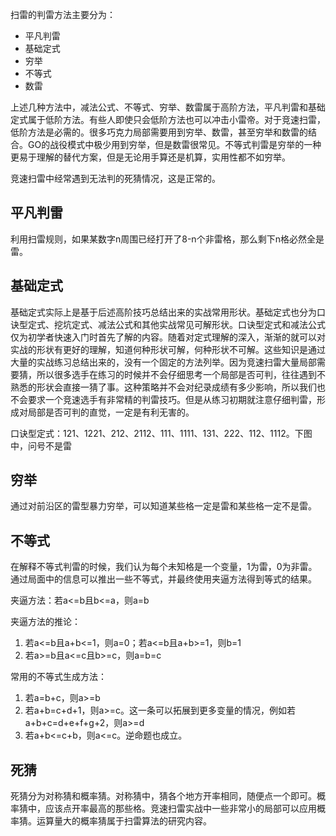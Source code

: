 扫雷的判雷方法主要分为：
- 平凡判雷
- 基础定式
- 穷举
- 不等式
- 数雷

上述几种方法中，减法公式、不等式、穷举、数雷属于高阶方法，平凡判雷和基础定式属于低阶方法。有些人即使只会低阶方法也可以冲击小雷帝。对于竞速扫雷，低阶方法是必需的。很多巧克力局部需要用到穷举、数雷，甚至穷举和数雷的结合。GO的战役模式中极少用到穷举，但是数雷很常见。不等式判雷是穷举的一种更易于理解的替代方案，但是无论用手算还是机算，实用性都不如穷举。

竞速扫雷中经常遇到无法判的死猜情况，这是正常的。

## 平凡判雷
利用扫雷规则，如果某数字n周围已经打开了8-n个非雷格，那么剩下n格必然全是雷。

## 基础定式
基础定式实际上是基于后述高阶技巧总结出来的实战常用形状。基础定式也分为口诀型定式、挖坑定式、减法公式和其他实战常见可解形状。口诀型定式和减法公式仅为初学者快速入门时首先了解的内容。随着对定式理解的深入，渐渐的就可以对实战的形状有更好的理解，知道何种形状可解，何种形状不可解。这些知识是通过大量的实战练习总结出来的，没有一个固定的方法列举。因为竞速扫雷大量局部需要猜，所以很多选手在练习的时候并不会仔细思考一个局部是否可判，往往遇到不熟悉的形状会直接一猜了事。这种策略并不会对纪录成绩有多少影响，所以我们也不会要求一个竞速选手有非常精的判雷技巧。但是从练习初期就注意仔细判雷，形成对局部是否可判的直觉，一定是有利无害的。

口诀型定式：121、1221、212、2112、111、1111、131、222、112、1112。下图中，问号不是雷

## 穷举
通过对前沿区的雷型暴力穷举，可以知道某些格一定是雷和某些格一定不是雷。

## 不等式
在解释不等式判雷的时候，我们认为每个未知格是一个变量，1为雷，0为非雷。通过局面中的信息可以推出一些不等式，并最终使用夹逼方法得到等式的结果。

夹逼方法：若a<=b且b<=a，则a=b

夹逼方法的推论：
1. 若a<=b且a+b<=1，则a=0；若a<=b且a+b>=1，则b=1
2. 若a>=b且a<=c且b>=c，则a=b=c

常用的不等式生成方法：
1. 若a=b+c，则a>=b
2. 若a+b=c+d+1，则a>=c。这一条可以拓展到更多变量的情况，例如若a+b+c=d+e+f+g+2，则a>=d
3. 若a+b<=c+b，则a<=c。逆命题也成立。

## 死猜
死猜分为对称猜和概率猜。对称猜中，猜各个地方开率相同，随便点一个即可。概率猜中，应该点开率最高的那些格。竞速扫雷实战中一些非常小的局部可以应用概率猜。运算量大的概率猜属于扫雷算法的研究内容。
